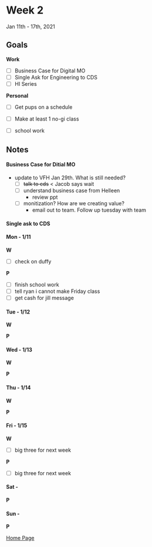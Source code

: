 # Week 2
Jan 11th - 17th, 2021

## Goals

**Work**

- [ ] Business Case for Digital MO
- [ ] Single Ask for Engineering to CDS
- [ ] HI Series 

**Personal**

- [ ] Get pups on a schedule
- [ ] Make at least 1 no-gi class 
- [ ] school work 


## Notes

#### Business Case for Ditial MO
- update to VFH Jan 29th.  What is still needed?
	- [ ] ~~talk to cds~~ < Jacob says wait
	- [ ] understand business case from Helleen 
		- review ppt 
	- [ ] monitization?  How are we creating value?
		- email out to team.  Follow up tuesday with team

#### Single ask to CDS

#### Mon - 1/11 ####

**W**
- [ ] check on duffy

**P**
- [ ] finish school work
- [ ] tell ryan i cannot make Friday class
- [ ] get cash for jill message

#### Tue - 1/12 ####

**W**


**P**

#### Wed - 1/13 ####

**W**

**P**

#### Thu - 1/14 ####

**W**

**P**

#### Fri - 1/15 ####

**W**
- [ ] big three for next week

**P**
- [ ] big three for next week

#### Sat -  ####

**P**

#### Sun -  ####

**P**


[Home Page](https://ch3ck3rs.github.io/Goals)
